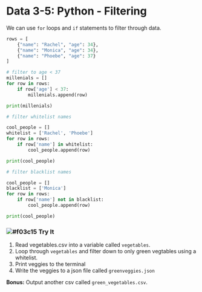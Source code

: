 # Data 3-5: Python - Filtering

We can use `for` loops and `if` statements to filter through data.

```python
rows = [
    {"name": "Rachel", "age": 34},
    {"name": "Monica", "age": 34},
    {"name": "Phoebe", "age": 37}
]

# filter to age < 37
millenials = []
for row in rows:
    if row['age'] < 37:
        millenials.append(row)

print(millenials)
```

```python
# filter whitelist names

cool_people = []
whitelist = ['Rachel', 'Phoebe']
for row in rows:
    if row['name'] in whitelist:
        cool_people.append(row)

print(cool_people)
```

```python
# filter blacklist names

cool_people = []
blacklist = ['Monica']
for row in rows:
    if row['name'] not in blacklist:
        cool_people.append(row)

print(cool_people)
```

### ![#f03c15](https://placehold.it/15/f03c15/000000?text=+) Try It

1. Read vegetables.csv into a variable called `vegetables`.
2. Loop through `vegetables` and filter down to only green vegtables using a whitelist.
3. Print veggies to the terminal
4. Write the veggies to a json file called `greenveggies.json`

**Bonus:** 
Output another csv called `green_vegetables.csv`.
